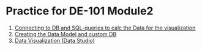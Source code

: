 # Practice for DE-101 Module2
1) [Connecting to DB and SQL-queries to calc the Data for the visualization](https://github.com/victorjulyin/DE-101/tree/main/(EDIT)%20Module2/2.3%20Connecting%20to%20DB%20and%20SQL)
2) [Creating the Data Model and custom DB](https://github.com/victorjulyin/DE-101/tree/main/(EDIT)%20Module2/2.4%20Data%20Model)
3) [Data Visualization (Data Studio)](https://github.com/victorjulyin/DE-101/tree/main/(EDIT)%20Module2/2.6%20Visualize%20Data)